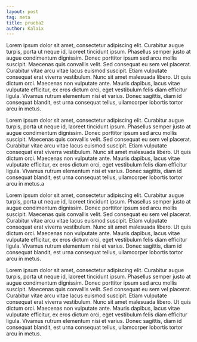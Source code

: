 ```yaml
---
layout: post
tag: meta
title: prueba2 
author: Kalaix
---
```


Lorem ipsum dolor sit amet, consectetur adipiscing elit. Curabitur augue turpis, porta ut neque id, laoreet tincidunt ipsum. Phasellus semper justo at augue condimentum dignissim. Donec porttitor ipsum sed arcu mollis suscipit. Maecenas quis convallis velit. Sed consequat eu sem vel placerat. Curabitur vitae arcu vitae lacus euismod suscipit. Etiam vulputate consequat erat viverra vestibulum. Nunc sit amet malesuada libero. Ut quis dictum orci. Maecenas non vulputate ante. Mauris dapibus, lacus vitae vulputate efficitur, ex eros dictum orci, eget vestibulum felis diam efficitur ligula. Vivamus rutrum elementum nisi et varius. Donec sagittis, diam id consequat blandit, est urna consequat tellus, ullamcorper lobortis tortor arcu in metus. 

Lorem ipsum dolor sit amet, consectetur adipiscing elit. Curabitur augue turpis, porta ut neque id, laoreet tincidunt ipsum. Phasellus semper justo at augue condimentum dignissim. Donec porttitor ipsum sed arcu mollis suscipit. Maecenas quis convallis velit. Sed consequat eu sem vel placerat. Curabitur vitae arcu vitae lacus euismod suscipit. Etiam vulputate consequat erat viverra vestibulum. Nunc sit amet malesuada libero. Ut quis dictum orci. Maecenas non vulputate ante. Mauris dapibus, lacus vitae vulputate efficitur, ex eros dictum orci, eget vestibulum felis diam efficitur ligula. Vivamus rutrum elementum nisi et varius. Donec sagittis, diam id consequat blandit, est urna consequat tellus, ullamcorper lobortis tortor arcu in metus.a

Lorem ipsum dolor sit amet, consectetur adipiscing elit. Curabitur augue turpis, porta ut neque id, laoreet tincidunt ipsum. Phasellus semper justo at augue condimentum dignissim. Donec porttitor ipsum sed arcu mollis suscipit. Maecenas quis convallis velit. Sed consequat eu sem vel placerat. Curabitur vitae arcu vitae lacus euismod suscipit. Etiam vulputate consequat erat viverra vestibulum. Nunc sit amet malesuada libero. Ut quis dictum orci. Maecenas non vulputate ante. Mauris dapibus, lacus vitae vulputate efficitur, ex eros dictum orci, eget vestibulum felis diam efficitur ligula. Vivamus rutrum elementum nisi et varius. Donec sagittis, diam id consequat blandit, est urna consequat tellus, ullamcorper lobortis tortor arcu in metus.

Lorem ipsum dolor sit amet, consectetur adipiscing elit. Curabitur augue turpis, porta ut neque id, laoreet tincidunt ipsum. Phasellus semper justo at augue condimentum dignissim. Donec porttitor ipsum sed arcu mollis suscipit. Maecenas quis convallis velit. Sed consequat eu sem vel placerat. Curabitur vitae arcu vitae lacus euismod suscipit. Etiam vulputate consequat erat viverra vestibulum. Nunc sit amet malesuada libero. Ut quis dictum orci. Maecenas non vulputate ante. Mauris dapibus, lacus vitae vulputate efficitur, ex eros dictum orci, eget vestibulum felis diam efficitur ligula. Vivamus rutrum elementum nisi et varius. Donec sagittis, diam id consequat blandit, est urna consequat tellus, ullamcorper lobortis tortor arcu in metus. 
